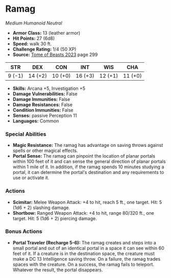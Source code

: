 # Ramag

*Medium* *Humanoid* *Neutral*

- **Armor Class:** 13 (leather armor)
- **Hit Points:** 27 (6d8)
- **Speed:** walk 30 ft.
- **Challenge Rating:** 1/4 (50 XP)
- **Source:** [Tome of Beasts 2023](https://koboldpress.com/kpstore/product/tome-of-beasts-1-2023-edition/) page 299

| STR | DEX | CON | INT | WIS | CHA |
| --- | --- | --- | --- | --- | --- |
| 9 (-1) | 14 (+2) | 10 (+0) | 16 (+3) | 12 (+1) | 11 (+0) |

- **Skills:** Arcana +5, Investigation +5
- **Damage Vulnerabilities:** False
- **Damage Immunities:** False
- **Damage Resistances:** False
- **Condition Immunities:** False
- **Senses:** passive Perception 11
- **Languages:** Common

### Special Abilities

- **Magic Resistance:** The ramag has advantage on saving throws against spells or other magical effects.
- **Portal Sense:** The ramag can pinpoint the location of planar portals within 100 feet of it and can sense the general direction of planar portals within 1 mile of it. In addition, if the ramag spends 10 minutes studying a portal, it can determine the portal's destination and any requirements to use or activate it.

### Actions

- **Scimitar:** Melee Weapon Attack: +4 to hit, reach 5 ft., one target. Hit: 5 (1d6 + 2) slashing damage.
- **Shortbow:** Ranged Weapon Attack: +4 to hit, range 80/320 ft., one target. Hit: 5 (1d6 + 2) piercing damage.

### Bonus Actions

- **Portal Traveler (Recharge 5-6):** The ramag creates and steps into a small portal and out of an identical portal in a space it can see within 60 feet of it. If a creature is in the destination space, the creature must make a DC 13 Intelligence saving throw. On a failure, the ramag trades spaces with the creature. On a success, the ramag fails to teleport. Whatever the result, the portal disappears.

